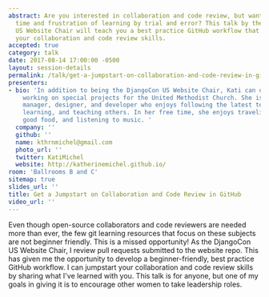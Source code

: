 ```yaml
---
abstract: Are you interested in collaboration and code review, but want to avoid the
  time and frustration of learning by trial and error? This talk by the DjangoCon
  US Website Chair will teach you a best practice GitHub workflow that will jumpstart
  your collaboration and code review skills.
accepted: true
category: talk
date: 2017-08-14 17:00:00 -0500
layout: session-details
permalink: /talk/get-a-jumpstart-on-collaboration-and-code-review-in-github/
presenters:
- bio: 'In addition to being the DjangoCon US Website Chair, Kati can often be found
    working on special projects for the United Methodist Church. She is a project
    manager, designer, and developer who enjoys following the latest tech trends,
    learning, and teaching others. In her free time, she enjoys traveling, eating
    good food, and listening to music. '
  company: ''
  github: ''
  name: kthrnmichel@gmail.com
  photo_url: ''
  twitter: KatiMichel
  website: http://katherinemichel.github.io/
room: 'Ballrooms B and C'
sitemap: true
slides_url: ''
title: Get a Jumpstart on Collaboration and Code Review in GitHub
video_url: ''
---
```


Even though open-source collaborators and code reviewers are needed more than ever, the few git learning resources that focus on these subjects are not beginner friendly. This is a missed opportunity! As the DjangoCon US Website Chair, I review pull requests submitted to the website repo. This has given me the opportunity to develop a beginner-friendly, best practice GitHub workflow. I can jumpstart your collaboration and code review skills by sharing what I've learned with you. This talk is for anyone, but one of my goals in giving it is to encourage other women to take leadership roles.
